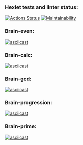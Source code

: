 ### Hexlet tests and linter status:
[![Actions Status](https://github.com/ESergievich/python-project-49/workflows/hexlet-check/badge.svg)](https://github.com/ESergievich/python-project-49/actions)
[![Maintainability](https://api.codeclimate.com/v1/badges/56581fcdb5d15dafcb9e/maintainability)](https://codeclimate.com/github/ESergievich/Brain-Games/maintainability)

### Brain-even:
[![asciicast](https://asciinema.org/a/6LLfuLYzfNwq4luu23PmN9qJu.svg)](https://asciinema.org/a/6LLfuLYzfNwq4luu23PmN9qJu)

### Brain-calc:
[![asciicast](https://asciinema.org/a/DVlSuSbbQQZSx8t9MajNuM9Kc.svg)](https://asciinema.org/a/DVlSuSbbQQZSx8t9MajNuM9Kc)

### Brain-gcd:
[![asciicast](https://asciinema.org/a/qgjyifcQmU7T3tOQTIvPyREQw.svg)](https://asciinema.org/a/qgjyifcQmU7T3tOQTIvPyREQw)

### Brain-progression:
[![asciicast](https://asciinema.org/a/F2XNWkKLtmv13S3TbC0Jv2qPb.svg)](https://asciinema.org/a/F2XNWkKLtmv13S3TbC0Jv2qPb)

### Brain-prime:
[![asciicast](https://asciinema.org/a/fAnR1nxdJe66eJGph2GsnFV6f.svg)](https://asciinema.org/a/fAnR1nxdJe66eJGph2GsnFV6f)